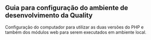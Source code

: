 ## Guia para configuração do ambiente de desenvolvimento da Quality

Configuração do computador para utilizar as duas versões do PHP e também dos módulos web para serem executados em ambiente local.